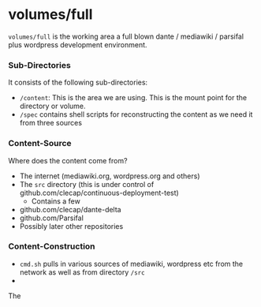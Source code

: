 # volumes/full #

`volumes/full` is the working area a full blown dante / mediawiki / parsifal plus wordpress development environment.

### Sub-Directories ###
It consists of the following sub-directories:

* `/content`: This is the area we are using. This is the mount point for the directory or volume.
* `/spec` contains shell scripts for reconstructing the content as we need it from three sources

### Content-Source ###
Where does the content come from?
* The internet (mediawiki.org, wordpress.org and others)
* The `src` directory (this is under control of github.com/clecap/continuous-deployment-test)
  * Contains a few 
* github.com/clecap/dante-delta
* github.com/Parsifal
* Possibly later other repositories


### Content-Construction ###
* `cmd.sh` pulls in various sources of mediawiki, wordpress etc from the network as well as from directory `/src`
*  



The

